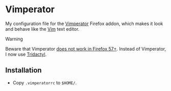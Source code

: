 # Vimperator

My configuration file for the
[Vimperator](http://www.vimperator.org/vimperator) Firefox addon, which makes
it look and behave like the [Vim](http://www.vim.org/) text editor.

> [!WARNING]
> Beware that Vimperator [does not work in Firefox 57+](https://github.com/vimperator/vimperator-labs#end-of-life-and-alternatives). Instead of Vimperator, I now use [Tridactyl](https://github.com/s3rvac/dotfiles/tree/master/tridactyl).

## Installation

* Copy `.vimperatorrc` to `$HOME/`.
